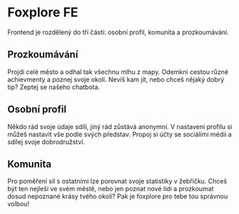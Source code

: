 # Foxplore FE
Frontend je rozdělený do tří částí: osobní profil, komunita a prozkoumávání.
## Prozkoumávání
Projdi celé město a odhal tak všechnu mlhu z mapy. Odemkni cestou různé achievmenty a poznej svoje okolí.
Nevíš kam jít, nebo chceš nějaký dobrý tip? Zeptej se našeho chatbota.
## Osobní profil
Někdo rád svoje údaje sdílí, jiný rád zůstává anonymní. V nastavení profilu si můžeš
nastavit vše podle svých představ. Propoj si účty se sociálími médii a sdílej svoje dobrodružství.
## Komunita
Pro poměření sil s ostatními lze porovnat svoje statistiky v žebříčku.
Chceš být ten nejleší ve svém městě, nebo jen poznat nové lidi a prozkoumat
dosud nepoznané krásy tvého okolí? Pak je foxplore pro tebe tou správnou volbou!